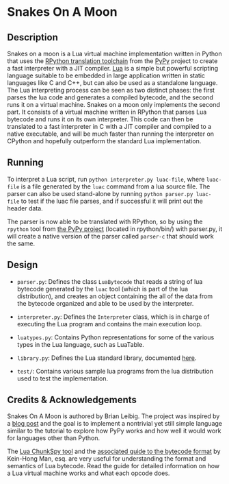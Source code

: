 # Snakes On A Moon

## Description

Snakes on a moon is a Lua virtual machine implementation written in
Python that uses the [RPython translation
toolchain](http://doc.pypy.org/en/latest/translation.html) from the
[PyPy](http://pypy.org/) project to create a fast interpreter with a
JIT compiler. [Lua](http://www.lua.org/) is a simple but powerful
scripting language suitable to be embedded in large application
written in static languages like C and C++, but can also be used as a
standalone language. The Lua interpreting process can be seen as two
distinct phases: the first parses the lua code and generates a
compiled bytecode, and the second runs it on a virtual machine. Snakes
on a moon only implements the second part. It consists of a virtual
machine written in RPython that parses Lua bytecode and runs it on its
own interpreter. This code can then be translated to a fast
interpreter in C with a JIT compiler and compiled to a native
executable, and will be much faster than running the interpreter on
CPython and hopefully outperform the standard Lua implementation.

## Running

To interpret a Lua script, run `python interpreter.py luac-file`,
where `luac-file` is a file generated by the `luac` command from a lua
source file. The parser can also be used stand-alone by running
`python parser.py luac-file` to test if the luac file parses, and if
successful it will print out the header data.

The parser is now able to be translated with RPython, so by using the
`rpython` tool from [the PyPy
project](https://bitbucket.org/pypy/pypy) (located in rpython/bin/)
with parser.py, it will create a native version of the parser called
`parser-c` that should work the same.

## Design

* `parser.py`: Defines the class `LuaBytecode` that reads a string of
  lua bytecode generated by the `luac` tool (which is part of the lua
  distribution), and creates an object containing the all of the data
  from the bytecode organized and able to be used by the interpreter.

* `interpreter.py`: Defines the `Interpreter` class, which is in charge
  of executing the Lua program and contains the main execution loop.

* `luatypes.py`: Contains Python representations for some of the various
  types in the Lua language, such as LuaTable.

* `library.py`: Defines the Lua standard library, documented
  [here](http://www.lua.org/manual/5.1/manual.html#5).

* `test/`: Contains various sample lua programs from the lua
  distribution used to test the implementation.

## Credits & Acknowledgements

Snakes On A Moon is authored by Brian Leibig. The project was inspired
by a [blog
post](http://morepypy.blogspot.com/2011/04/tutorial-writing-interpreter-with-pypy.html)
and the goal is to implement a nontrivial yet still simple language
similar to the tutorial to explore how PyPy works and how well it
would work for languages other than Python.

The [Lua ChunkSpy tool](http://chunkspy.luaforge.net/) and the
[associated guide to the bytecode
format](http://luaforge.net/docman/83/98/ANoFrillsIntroToLua51VMInstructions.pdf)
by Kein-Hong Man, esq. are very useful for understanding the format and
semantics of Lua bytecode. Read the guide for detailed information on
how a Lua virtual machine works and what each opcode does.
